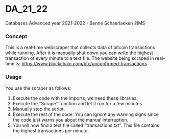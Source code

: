 # DA_21_22
Databases Advanced year 2021-2022 - Senne Schaerlaeken 2IMS

### Concept
This is a real-time webscraper that collects data of bitcoin transactions while running. After it is manually shut down you can write the highest transaction of every minute to a text file.
The website being scraped in real-time is: https://www.blockchain.com/btc/unconfirmed-transactions

### Usage
You use the scraper as follows:
1) Execute the code with the imports, we need these libraries.
2) Execute the "Scrape" function and let it run for a few minutes.
3) Manually stop the script.
4) Execute the rest of the code. You can ignore any warning signs since the code just warns you about the manual interruption.
5) You will now find a text file called "transactions.txt". This file contains the highest transactions per minute.
